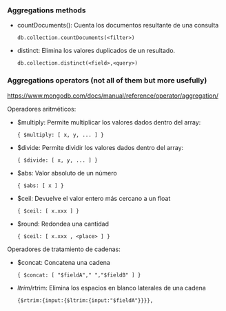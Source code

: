 ### Aggregations methods

- countDocuments(): Cuenta los documentos resultante de una consulta
    
    ``` db.collection.countDocuments(<filter>) ```

- distinct: Elimina los valores duplicados de un resultado.
    
  ``` db.collection.distinct(<field>,<query>) ```

### Aggregations operators (not all of them but more usefully) 

https://www.mongodb.com/docs/manual/reference/operator/aggregation/

Operadores aritméticos:

- $multiply: Permite multiplicar los valores dados dentro del array:

  ``` { $multiply: [ x, y, ... ] }  ```

- $divide: Permite dividir los valores dados dentro del array:

  ``` { $divide: [ x, y, ... ] }  ```

- $abs: Valor absoluto de un número

  ``` { $abs: [ x ] }  ```

- $ceil: Devuelve el valor entero más cercano a un float

  ``` { $ceil: [ x.xxx ] }  ```

- $round: Redondea una cantidad

  ``` { $ceil: [ x.xxx , <place> ] }  ```


Operadores de tratamiento de cadenas:

- $concat: Concatena una cadena
  
  ``` { $concat: [ "$fieldA"," ","$fieldB" ] }  ```

- $ltrim/$rtrim: Elimina los espacios en blanco laterales de una cadena
  
  ``` {$rtrim:{input:{$ltrim:{input:"$fieldA"}}}},  ```
